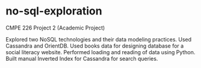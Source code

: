 no-sql-exploration
==================
CMPE 226 Project 2 (Academic Project)

Explored two NoSQL technologies and their data modeling practices. Used Cassandra and OrientDB.
Used books data for designing database for a social literacy website. Performed loading and reading of data using Python. 
Built manual Inverted Index for Cassandra for search queries.
